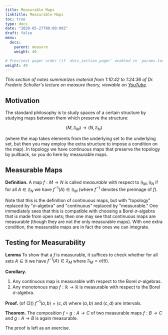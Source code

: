 ```yaml
---
title: Measurable Maps
linktitle: Measurable Maps
toc: true
type: docs
date: "2020-05-27T00:00:00Z"
draft: false
menu:
  docs:
    parent: measure
    weight: 40

# Prev/next pager order (if `docs_section_pager` enabled in `params.toml`)
weight: 40
---
```

*This section of notes summarizes material from 1:10:42 to 1:24:36 of Dr. Frederic Schuller's lecture on measure theory, viewable on [YouTube](https://youtu.be/6ad9V8gvyBQ?t=4242).*

## Motivation
The standard philosophy is to study spaces of a certain structure by studying maps between them which preserve the structure: 

$$(M, \mathfrak{F}_M) \to (N, \mathfrak{F}_N)$$

(where the map takes elements from the underlying set to the underlying set, but then you may employ the extra structure to impose a condition on the map).  In topology we have continuous maps that preserve the topology by pullback, so you do here by measurable maps.

## Measurable Maps
**Definition.** A map $f: M \to N$ is called *measurable* with respect to $\mathfrak{F}_M, \mathfrak{F}_N$ if for all $A \in \mathfrak{F}_N$ we have $f^{-1}(A) \in \mathfrak{F}_M$ (where $f^{-1}$ denotes the preimage of $f$).

Note that this is the definition of continuous maps, but with "topology" replaced by "$\sigma$-algebra" and "continuous" replaced by "measurable."  One immediately sees that this is compatible with choosing a Borel $\sigma$-algebra that is made from open sets; then one may see that continuous maps are measurable (though they are not the only measurable maps).  With one extra condition, the measurable maps are in fact the ones we can integrate.

## Testing for Measurability
**Lemma** To show that a $f$ is measurable, it suffices to check whether for all sets $A \in \mathfrak{A}$ we have $f^{-1}(A) \in \mathfrak{F}_M$ where $\mathfrak{F}_M = \sigma(\mathfrak{A})$.

**Corollary.** 
1. Any continuous map is measurable with respect to the Borel $\sigma$-algebras.  
2. Any monotonous map $f: \mathbb{R} \to \mathbb{R}$ is measurable with respect to the Borel $\sigma$-algebra.  

**Proof.** (of (2)) $f^{-1}(a, b) = (c, d)$ where $(a, b)$ and $(c, d)$ are intervals.  

**Theorem.** The composition $f \circ g : A \to C$ of two measurable maps $f: B \to C$ and $g: A \to B$ is again measurable.  

The proof is left as an exercise.  


